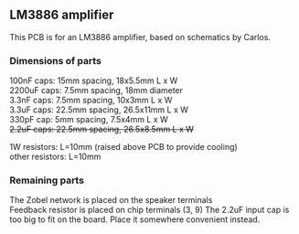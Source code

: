 ## LM3886 amplifier

This PCB is for an LM3886 amplifier, based on schematics by Carlos.

### Dimensions of parts

100nF caps: 15mm spacing, 18x5.5mm L x W  
2200uF caps: 7.5mm spacing, 18mm diameter  
3.3nF caps: 7.5mm spacing, 10x3mm L x W  
3.3uF caps: 22.5mm spacing, 26.5x11mm L x W  
330pF cap: 5mm spacing, 7.5x4mm L x W  
~~2.2uF caps: 22.5mm spacing, 26.5x8.5mm L x W~~  

1W resistors: L=10mm (raised above PCB to provide cooling)  
other resistors: L=10mm

### Remaining parts

The Zobel network is placed on the speaker terminals  
Feedback resistor is placed on chip terminals (3, 9)
The 2.2uF input cap is too big to fit on the board. Place it somewhere convenient instead.

